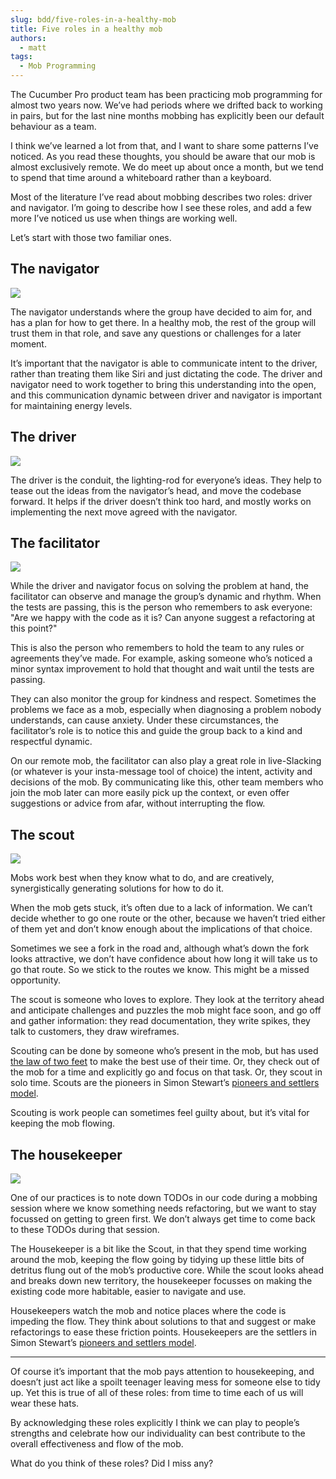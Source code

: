```yaml
---
slug: bdd/five-roles-in-a-healthy-mob
title: Five roles in a healthy mob
authors:
  - matt
tags:
  - Mob Programming
---
```


The Cucumber Pro product team has been practicing mob programming for almost two years now. We’ve had periods where we drifted back to working in pairs, but for the last nine months mobbing has explicitly been our default behaviour as a team.

I think we’ve learned a lot from that, and I want to share some patterns I’ve noticed. As you read these thoughts, you should be aware that our mob is almost exclusively remote. We do meet up about once a month, but we tend to spend that time around a whiteboard rather than a keyboard.

<!-- truncate -->

Most of the literature I’ve read about mobbing describes two roles: driver and navigator. I’m going to describe how I see these roles, and add a few more I’ve noticed us use when things are working well.

Let’s start with those two familiar ones.

## The navigator

![](/img/blog/ced740e8bc9f915cac6f5a098d1a5c4037f63ecc05a936d4699dcc074b06f8ad.png)

The navigator understands where the group have decided to aim for, and has a plan for how to get there. In a healthy mob, the rest of the group will trust them in that role, and save any questions or challenges for a later moment.

It’s important that the navigator is able to communicate intent to the driver, rather than treating them like Siri and just dictating the code. The driver and navigator need to work together to bring this understanding into the open, and this communication dynamic between driver and navigator is important for maintaining energy levels.

## The driver

![](/img/blog/179ad9ebb9117aaceb59c254f61113749e0c06f9b22869fc32c34ce2b50da797.png)

The driver is the conduit, the lighting-rod for everyone’s ideas. They help to tease out the ideas from the navigator’s head, and move the codebase forward. It helps if the driver doesn’t think too hard, and mostly works on implementing the next move agreed with the navigator.

## The facilitator

![](/img/blog/92cf036a33cf34156b9949137b8386e8d838ab2d6162ef4f7b803d206aac5f08.png)

While the driver and navigator focus on solving the problem at hand, the facilitator can observe and manage the group’s dynamic and rhythm. When the tests are passing, this is the person who remembers to ask everyone: "Are we happy with the code as it is? Can anyone suggest a refactoring at this point?"

This is also the person who remembers to hold the team to any rules or agreements they’ve made. For example, asking someone who’s noticed a minor syntax improvement to hold that thought and wait until the tests are passing.

They can also monitor the group for kindness and respect. Sometimes the problems we face as a mob, especially when diagnosing a problem nobody understands, can cause anxiety. Under these circumstances, the facilitator’s role is to notice this and guide the group back to a kind and respectful dynamic.

On our remote mob, the facilitator can also play a great role in live-Slacking (or whatever is your insta-message tool of choice) the intent, activity and decisions of the mob. By communicating like this, other team members who join the mob later can more easily pick up the context, or even offer suggestions or advice from afar, without interrupting the flow.

## The scout

![](/img/blog/5ddc45fed053798cdd00c085cfa4b1e0e0d2e71b60baec8eed13cca51d3f7a47.png)

Mobs work best when they know what to do, and are creatively, synergistically generating solutions for how to do it.

When the mob gets stuck, it’s often due to a lack of information. We can’t decide whether to go one route or the other, because we haven’t tried either of them yet and don’t know enough about the implications of that choice.

Sometimes we see a fork in the road and, although what’s down the fork looks attractive, we don’t have confidence about how long it will take us to go that route. So we stick to the routes we know. This might be a missed opportunity.

The scout is someone who loves to explore. They look at the territory ahead and anticipate challenges and puzzles the mob might face soon, and go off and gather information: they read documentation, they write spikes, they talk to customers, they draw wireframes.

Scouting can be done by someone who’s present in the mob, but has used [the law of two feet](https://en.wikipedia.org/wiki/Open_Space_Technology#Law_of_two_feet) to make the best use of their time. Or, they check out of the mob for a time and explicitly go and focus on that task. Or, they scout in solo time. Scouts are the pioneers in Simon Stewart’s [pioneers and settlers model](http://blog.rocketpoweredjetpants.com/2014/10/pioneers-and-settlers.html).

Scouting is work people can sometimes feel guilty about, but it’s vital for keeping the mob flowing.

## The housekeeper

![](/img/blog/a0d6078890df1fe4a9e88aba9e80e0eb6ae9b1f92a1c0068a5da1efa05c435c6.jpg)

One of our practices is to note down TODOs in our code during a mobbing session where we know something needs refactoring, but we want to stay focussed on getting to green first. We don’t always get time to come back to these TODOs during that session.

The Housekeeper is a bit like the Scout, in that they spend time working around the mob, keeping the flow going by tidying up these little bits of detritus flung out of the mob’s productive core. While the scout looks ahead and breaks down new territory, the housekeeper focusses on making the existing code more habitable, easier to navigate and use.

Housekeepers watch the mob and notice places where the code is impeding the flow. They think about solutions to that and suggest or make refactorings to ease these friction points. Housekeepers are the settlers in Simon Stewart’s [pioneers and settlers model](http://blog.rocketpoweredjetpants.com/2014/10/pioneers-and-settlers.html).

- - -

Of course it’s important that the mob pays attention to housekeeping, and doesn’t just act like a spoilt teenager leaving mess for someone else to tidy up. Yet this is true of all of these roles: from time to time each of us will wear these hats.

By acknowledging these roles explicitly I think we can play to people’s strengths and celebrate how our individuality can best contribute to the overall effectiveness and flow of the mob.

What do you think of these roles? Did I miss any?